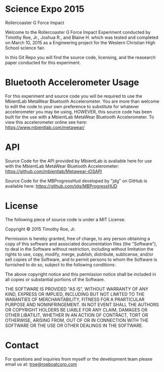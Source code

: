 # Science Expo 2015
Rollercoaster G Force Impact

Welcome to the Rollercoaster G Force Impact Experiment conducted by Timothy Roe, Jr., Joshua R., and Blaine H. which was tested and completed on March 10, 2015 as a Engineering project for the Western Christian High School science fair.

In this Git Repo you will find the source code, licensing, and the reasearch paper conducted for this experiment.

# Bluetooth Accelerometer Usage

For this experiment and source code you will be required to use the MbientLab MetaWear Bluetooth Accelerometer. You are more than welcome to edit the code to your own preference to substitute for whatever accelerometer you may be using, HOWEVER, this source code has been built for the use with a MbientLab MetaWear Bluetooth Accelerometer. To view this accelerometer online see here: https://www.mbientlab.com/metawear/

# API

Source Code for the API provided by MbientLab is avaliable here for use with the MbientLab MetaWear Bluetooth Accelerometer:
https://github.com/mbientlab/Metawear-iOSAPI

Source Code for the MBProgressHud developed by "jdg" on GitHub is available here: https://github.com/jdg/MBProgressHUD

# License

The following piece of source code is under a MIT License.

Copyright © 2015 Timothy Roe, Jr.

Permission is hereby granted, free of charge, to any person obtaining a copy of this software and associated documentation files (the "Software"), to deal in the Software without restriction, including without limitation the rights to use, copy, modify, merge, publish, distribute, sublicense, and/or sell copies of the Software, and to permit persons to whom the Software is furnished to do so, subject to the following conditions:

The above copyright notice and this permission notice shall be included in all copies or substantial portions of the Software.

THE SOFTWARE IS PROVIDED "AS IS", WITHOUT WARRANTY OF ANY KIND, EXPRESS OR IMPLIED, INCLUDING BUT NOT LIMITED TO THE WARANTIES OF MERCHANTABILITY, FITNESS FOR A PRARTICULAR PURPOSE AND NONINFRINGEMENT. IN NOT EVENT SHALL THE AUTHORS OR COPYRIGHT HOLDERS BE LIABLE FOR ANY CLAIM, DAMAGES OR OTHER LIBATILIT, WHETHER IN AN ACTION OF CONTRACT, TORT OR OTHERWISE, ARISING FROM, OUT OF OR IN CONNECTION WITH THE SOFTWARE OR THE USE OR OTHER DEALINGS IN THE SOFTWARE.

# Contact

For questions and inquiries from myself or the development team please email us at: troe@roeboatcorp.com

